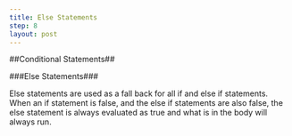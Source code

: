 ```yaml
---
title: Else Statements
step: 8
layout: post
---
```


##Conditional Statements##

###Else Statements###

Else statements are used as a fall back for all if and else if statements. When an if statement is false,
and the else if statements are also false, the else statement is always evaluated as true and what is in the body will
always run.

<script src="https://gist.github.com/MrMepper/0a39c7a463f24e8ebece.js"></script>
